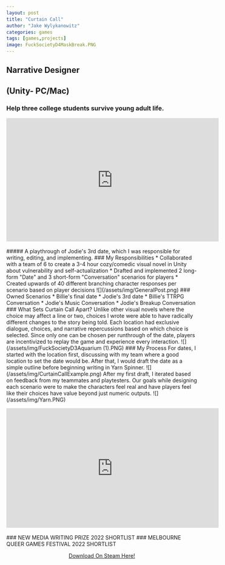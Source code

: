 ```yaml
---
layout: post
title: "Curtain Call"
author: "Jake Wylykanowitz"
categories: games
tags: [games,projects]
image: FuckSocietyD4MaskBreak.PNG
---
```


## Narrative Designer
## (Unity- PC/Mac)
### Help three college students survive young adult life.
<p align = "center"><iframe width="560" height="325" src="https://www.youtube.com/embed/dVwN30v0fDA" title="Curtain Call- Jodie Date 3" frameborder="0" allow="accelerometer; autoplay; clipboard-write; encrypted-media; gyroscope; picture-in-picture; web-share" allowfullscreen></iframe></p>
##### A playthrough of Jodie's 3rd date, which I was responsible for writing, editing, and implementing.
### My Responsibilities
* Collaborated with a team of 6 to create a 3-4 hour cozy/comedic visual novel in Unity about vulnerability and self-actualization
* Drafted and implemented 2 long-form "Date" and 3 short-form "Conversation" scenarios for players
* Created upwards of 40 different branching character responses per scenario based on player decisions
![](/assets/img/GeneralPost.png)
### Owned Scenarios
* Billie's final date
* Jodie's 3rd date
* Billie's TTRPG Conversation 
* Jodie's Music Conversation 
* Jodie's Breakup Conversation
### What Sets Curtain Call Apart?
Unlike other visual novels where the choice may affect a line or two, choices I wrote were able to have radically different changes to the story being told.
Each location had exclusive dialogue, choices, and narrative repercussions based on which choice is selected. 
Since only one can be chosen per runthrough of the date, players are incentivized to replay the game and experience every interaction.
![](/assets/img/FuckSocietyD3Aquarium (1).PNG)
### My Process
For dates, I started with the location first, discussing with my team where a good location to set the date would be. After that, I would draft the date as a simple outline before beginning writing in Yarn Spinner.
![](/assets/img/CurtainCallExample.png)
After my first draft, I iterated based on feedback from my teammates and playtesters. 
Our goals while designing each scenario were to make the characters feel real and have players feel like their choices have value beyond just numeric outputs.
![](/assets/img/Yarn.PNG)
<p align = "center"><iframe width="560" height="315" src="https://www.youtube.com/embed/3Ahd_w9RJFk" title="Curtain Call Trailer" frameborder="0" allow="accelerometer; autoplay; clipboard-write; encrypted-media; gyroscope; picture-in-picture; web-share" allowfullscreen></iframe></p>
### NEW MEDIA WRITING PRIZE 2022 SHORTLIST
### MELBOURNE QUEER GAMES FESTIVAL 2022 SHORTLIST
<p align = "center"><a href = "https://store.steampowered.com/app/1839180/Curtain_Call/">Download On Steam Here!</a></p>
